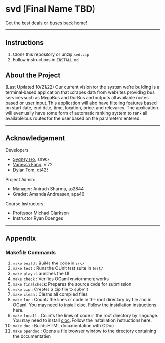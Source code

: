 # svd (Final Name TBD)
Get the best deals on buses back home!

---

## Instructions
1. Clone this repository or unzip `svd.zip`
2. Follow instructions in `INSTALL.md`

## About the Project
(Last Updated 10/21/22) Our current vision for the system we’re building is a terminal-based application that scrapes data from websites providing bus services such as MegaBus and OurBus and outputs all available routes based on user input. This application will also have filtering features based on start date, end date, time, location, price, and relevancy. The application will eventually have some form of automatic ranking system to rank all available bus routes for the user based on the parameters entered. 

---

## Acknowledgement 
Developers
+ [Sydney Ho](https://github.com/sydney-ho), sh967
+ [Vanessa Fang](https://github.com/vanessafang3), vf72
+ [Dylan Tom](https://github.com/DylanTom), dt425

Project Admin: 
+ Manager: Anirudh Sharma, as2844
+ Grader: Amanda Andreasen, apa49

Course Instructors:
+ Professor Michael Clarkson
+ Instructor Ryan Doenges

---

## Appendix
### Makefile Commands
1. `make build` : Builds the code in `src/`
2. `make test` : Runs the OUnit test suite in `test/`
3. `make play` : Launches the UI
4. `make check` : Verifies OCaml enviornment works
5. `make finalcheck`: Prepares the source code for submission
6. `make zip` : Creates a zip file to submit
7. `make clean` : Cleans all compiled files
8. `make loc` : Counts the lines of code in the root directory by file and in OCaml. You may need to install [cloc](https://github.com/AlDanial/cloc). Follow the installation instructions here.
9. `make locall` : Counts the lines of code in the root directory by language. You may need to install [cloc](https://github.com/AlDanial/cloc). Follow the installation instructions here.
10. `make doc` : Builds HTML documentation with ODoc
11. `make opendoc` : Opens a file browser window to the directory containing the documentation